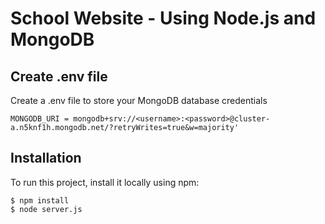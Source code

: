 # School Website - Using Node.js and MongoDB

## Create .env file
Create a .env file to store your MongoDB database credentials

```
MONGODB_URI = mongodb+srv://<username>:<password>@cluster-a.n5knf1h.mongodb.net/?retryWrites=true&w=majority'
```

## Installation
To run this project, install it locally using npm:

```
$ npm install
$ node server.js
```
